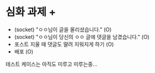 # 심화 과제 +

- (socket) "ㅇㅇ님이 글을 올리셨습니다." (O)
- (socket) "ㅇㅇ님이 당신의 ㅇㅇ 글에 댓글을 남겼습니다." (O)
- 포스트 지울 때 댓글도 딸려 지워지게 하기 (O)
- 배포 (O)


테스트 케이스는 아직도 미루고 미루는중...
